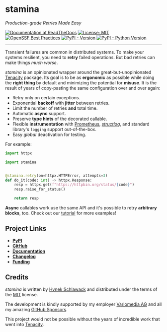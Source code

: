 # stamina

*Production-grade Retries Made Easy*

[![Documentation at ReadTheDocs](https://img.shields.io/badge/Docs-Read%20The%20Docs-black)](https://stamina.hynek.me)
[![License: MIT](https://img.shields.io/badge/license-MIT-C06524)](https://github.com/hynek/stamina/blob/main/LICENSE)
[![OpenSSF Best Practices](https://bestpractices.coreinfrastructure.org/projects/7550/badge)](https://bestpractices.coreinfrastructure.org/projects/7550)
[![PyPI - Version](https://img.shields.io/pypi/v/stamina.svg)](https://pypi.org/project/stamina)
[![PyPI - Python Version](https://img.shields.io/pypi/pyversions/stamina.svg)](https://pypi.org/project/stamina)

---

Transient failures are common in distributed systems.
To make your systems resilient, you need to **retry** failed operations.
But bad retries can make things *much worse*.

*stamina* is an opinionated wrapper around the great-but-unopinionated [Tenacity](https://tenacity.readthedocs.io/) package.
Its goal is to be as **ergonomic** as possible while doing the **right thing** by default and minimizing the potential for **misuse**.
It is the result of years of copy-pasting the same configuration over and over again:

- Retry only on certain exceptions.
- Exponential **backoff** with **jitter** between retries.
- Limit the number of retries **and** total time.
- Automatic **async** support.
- Preserve **type hints** of the decorated callable.
- Flexible **instrumentation** with [Prometheus](https://github.com/prometheus/client_python), [*structlog*](https://www.structlog.org/), and standard library's `logging` support out-of-the-box.
- Easy _global_ deactivation for testing.

For example:

```python
import httpx

import stamina


@stamina.retry(on=httpx.HTTPError, attempts=3)
def do_it(code: int) -> httpx.Response:
    resp = httpx.get(f"https://httpbin.org/status/{code}")
    resp.raise_for_status()

    return resp
```

<!-- end docs index -->

**Async** callables work use the same API and it's possible to retry **arbitrary blocks**, too.
Check out our [tutorial](https://stamina.hynek.me/en/latest/tutorial.html) for more examples!


## Project Links

- [**PyPI**](https://pypi.org/project/stamina/)
- [**GitHub**](https://github.com/hynek/stamina)
- [**Documentation**](https://stamina.hynek.me)
- [**Changelog**](https://github.com/hynek/stamina/blob/main/CHANGELOG.md)
- [**Funding**](https://hynek.me/say-thanks/)


## Credits

*stamina* is written by [Hynek Schlawack](https://hynek.me/) and distributed under the terms of the [MIT](https://spdx.org/licenses/MIT.html) license.

The development is kindly supported by my employer [Variomedia AG](https://www.variomedia.de/) and all my amazing [GitHub Sponsors](https://github.com/sponsors/hynek).

This project would not be possible without the years of incredible work that went into [Tenacity](https://tenacity.readthedocs.io/).

